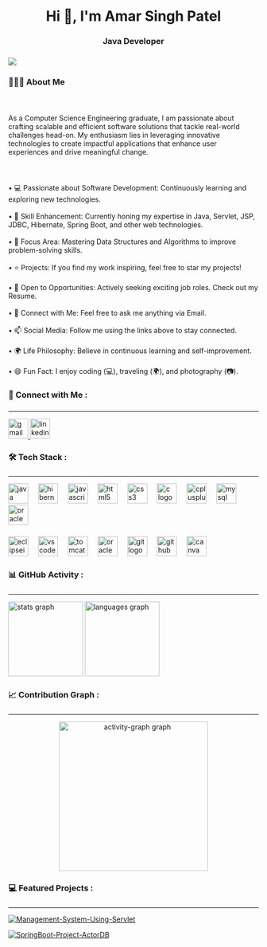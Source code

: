 
<h1 align="center">Hi 👋, I'm Amar Singh Patel</h1>




###
<h3 align="center">Java Developer</h3>

###

<div align="left">
  <img src="https://visitor-badge.laobi.icu/badge?page_id=Amarsingh005.Amarsingh005&left_color=darkblue&right_color=blue&left_text=Profile%20views"  />
</div>

###

<h3 align="left">👨🏻‍💻  About Me</h3>

###

<br clear="both">

<p align="left">As a Computer Science Engineering graduate, I am passionate about crafting scalable and efficient software solutions that tackle real-world challenges head-on. My enthusiasm lies in leveraging innovative technologies to create impactful applications that enhance user experiences and drive meaningful change.</p>

###

<br clear="both">

<p align="left">
 &bull; 💻 Passionate about Software Development: Continuously learning and exploring new technologies.<br>
  <br>&bull; 🌱 Skill Enhancement: Currently honing my expertise in Java, Servlet, JSP, JDBC, Hibernate, Spring Boot, and other web technologies.<br>
  <br>&bull; 🎯 Focus Area: Mastering Data Structures and Algorithms to improve problem-solving skills.<br>
  <br>&bull; ⭐ Projects: If you find my work inspiring, feel free to star my projects!<br>
  <br>&bull; 🤔 Open to Opportunities: Actively seeking exciting job roles. Check out my Resume.<br>
  <br>&bull; 💬 Connect with Me: Feel free to ask me anything via <a href="mailto:singhamar0673@gmail.com" style="text-decoration: none;">Email</a>.<br>
  <br>&bull; 📫 Social Media: Follow me using the links above to stay connected.<br>
  <br>&bull; 🌍 Life Philosophy: Believe in continuous learning and self-improvement.<br>
  <br>&bull; 😄 Fun Fact: I enjoy coding (💻), traveling (🌍), and photography (📷).</p>

###

<p align="left"></p>

###

<h3 align="left">🤝 Connect with Me :</h3>

###
---
<div align="left">
  <a href="mailto:amarsingh005@gmail.com" target="_blank">
    <img src="https://img.shields.io/static/v1?message=Gmail&logo=gmail&label=&color=D14836&logoColor=white&labelColor=&style=for-the-badge" height="40" alt="gmail logo"  />
  </a>
  <a href="http://www.linkedin.com/in/amarsinghpatel" target="_blank">
    <img src="https://img.shields.io/static/v1?message=LinkedIn&logo=linkedin&label=&color=0077B5&logoColor=white&labelColor=&style=for-the-badge" height="40" alt="linkedin logo"  />
  </a>
</div>

###

<p align="left"></p>

###

<h3 align="left">🛠  Tech Stack :</h3>

###
---
<div align="left">
  <img src="https://cdn.jsdelivr.net/gh/devicons/devicon/icons/java/java-original.svg" height="40" alt="java logo"  />
  <img width="12" />
  <img src="https://skillicons.dev/icons?i=hibernate" height="40" alt="hibernate logo"  />
  <img width="12" />
  <img src="https://cdn.jsdelivr.net/gh/devicons/devicon/icons/javascript/javascript-original.svg" height="40" alt="javascript logo"  />
  <img width="12" />
  <img src="https://cdn.simpleicons.org/html5/E34F26" height="40" alt="html5 logo"  />
  <img width="12" />
  <img src="https://skillicons.dev/icons?i=css" height="40" alt="css3 logo"  />
  <img width="12" />
  <img src="https://cdn.jsdelivr.net/gh/devicons/devicon/icons/c/c-original.svg" height="40" alt="c logo"  />
  <img width="12" />
  <img src="https://skillicons.dev/icons?i=cpp" height="40" alt="cplusplus logo"  />
  <img width="12" />
  <img src="https://cdn.simpleicons.org/mysql/4479A1" height="40" alt="mysql logo"  />
  <img width="12" />
  <img src="https://cdn.jsdelivr.net/gh/devicons/devicon/icons/oracle/oracle-original.svg" height="40" alt="oracle logo"  />
</div>

###

<div align="left">
  <img src="https://skillicons.dev/icons?i=eclipse" height="40" alt="eclipseide logo"  />
  <img width="12" />
  <img src="https://cdn.jsdelivr.net/gh/devicons/devicon/icons/vscode/vscode-original.svg" height="40" alt="vscode logo"  />
  <img width="12" />
  <img src="https://cdn.jsdelivr.net/gh/devicons/devicon/icons/tomcat/tomcat-original.svg" height="40" alt="tomcat logo"  />
  <img width="12" />
  <img src="https://cdn.jsdelivr.net/gh/devicons/devicon/icons/oracle/oracle-original.svg" height="40" alt="oracle logo"  />
  <img width="12" />
  <img src="https://skillicons.dev/icons?i=git" height="40" alt="git logo"  />
  <img width="12" />
  <img src="https://skillicons.dev/icons?i=github" height="40" alt="github logo"  />
  <img width="12" />
  <img src="https://cdn.simpleicons.org/canva/00C4CC" height="40" alt="canva logo"  />
</div>

###

<p align="left"></p>

###

<h3 align="left">📊 GitHub Activity :</h3>

###
---
<div align="left">
  <img src="https://github-readme-stats.vercel.app/api?username=Amarsingh005&hide_title=false&hide_rank=false&show_icons=true&include_all_commits=true&count_private=true&disable_animations=false&theme=dark&locale=en&hide_border=true&order=1" height="150" alt="stats graph"  />
  <img src="https://github-readme-stats.vercel.app/api/top-langs?username=Amarsingh005&locale=en&hide_title=false&layout=compact&card_width=320&langs_count=5&theme=dark&hide_border=true&order=2" height="150" alt="languages graph"  />
</div>

###

<p align="left"></p>

###

<h3 align="left">📈 Contribution Graph :</h3>

###
---
<div align="center">
  <img src="https://github-readme-activity-graph.vercel.app/graph?username=Amarsingh005&radius=16&theme=high-contrast&area=true&order=5" height="300" alt="activity-graph graph"  />
</div>

###

<h3 align="left">💻 Featured Projects :</h3>

###
---
[![Management-System-Using-Servlet](https://github-readme-stats.vercel.app/api/pin/?username=Amarsingh005&repo=Student-Management-System-Using-Servlet&theme=tokyonight)](https://github.com/Amarsingh005/Student-Management-System-Using-Servlet)

[![SpringBoot-Project-ActorDB](https://github-readme-stats.vercel.app/api/pin/?username=Amarsingh005&repo=SpringBoot-Project-ActorDB&theme=tokyonight)](https://github.com/Amarsingh005/SpringBoot-Project-ActorDB)
